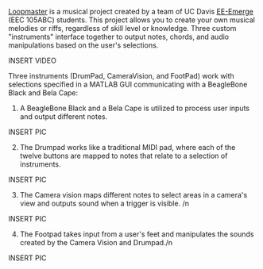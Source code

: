 [Loopmaster](https://neilkatahira.github.io/EE-Emerge-2020-Loopmaster/) is a musical project created by a team of UC Davis [EE-Emerge](https://www.ece.ucdavis.edu/ieee/home/ee-emerge/) (EEC 105ABC) students. This project allows you to create your own musical melodies or riffs, regardless of skill level or knowledge. Three custom "instruments" interface together to output notes, chords, and audio manipulations based on the user's selections.


INSERT VIDEO

Three instruments (DrumPad, CameraVision, and FootPad) work with selections specified in a MATLAB GUI communicating with a BeagleBone Black and Bela Cape: 

1. A BeagleBone Black and a Bela Cape is utilized to process user inputs and output different notes.

 INSERT PIC
 
 
2. The Drumpad works like a traditional MIDI pad, where each of the twelve buttons are mapped to notes that relate to a selection of instruments.

 INSERT PIC
 
 
3. The Camera vision maps different notes to select areas in a camera's view and outputs sound when a trigger is visible. /n

INSERT PIC
 
 
4. The Footpad takes input from a user's feet and manipulates the sounds created by the Camera Vision and Drumpad./n
 
 INSERT PIC

